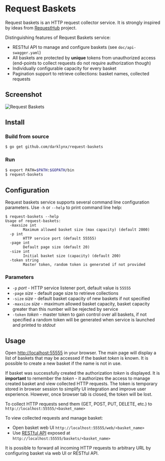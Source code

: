 # Request Baskets

Request baskets is an HTTP request collector service. It is strongly inspired by ideas from [RequestHub](https://github.com/kyledayton/requesthub) project.

Distinguishing features of Request Baskets service:

 * RESTful API to manage and configure baskets (see `doc/api-swagger.yaml`)
 * All baskets are protected by **unique** tokens from unauthorized access (end-points to collect requests do not require authorization though)
 * Individually configurable capacity for every basket
 * Pagination support to retrieve collections: basket names, collected requests

## Screenshot

![Request Baskets](http://i.imgur.com/T2mcNN9.png)

## Install

### Build from source

```bash
$ go get github.com/darklynx/request-baskets
```

### Run

```bash
$ export PATH=$PATH:$GOPATH/bin
$ request-baskets
```

## Configuration

Request baskets service supports several command line configuration parameters. Use `-h` or `--help` to print command line help:
```
$ request-baskets --help
Usage of request-baskets:
  -maxsize int
    	Maximum allowed basket size (max capacity) (default 2000)
  -p int
    	HTTP service port (default 55555)
  -page int
    	Default page size (default 20)
  -size int
    	Initial basket size (capacity) (default 200)
  -token string
    	Master token, random token is generated if not provided
```

### Parameters

 * `-p` *port* - HTTP service listener port, default value is `55555`
 * `-page` *size* - default page size to retrieve collections
 * `-size` *size* - default basket capacity of new baskets if not specified
 * `-maxsize` *size* - maximum allowed basket capacity, basket capacity greater than this number will be rejected by service
 * `-token` *token* - master token to gain control over all baskets, if not specified a random token will be generated when service is launched and printed to *stdout*

## Usage

Open [http://localhost:55555](http://localhost:55555) in your browser. The main page will display a list of baskets that may be accessed if the basket *token* is known. It is possible to create a new basket if the name is not in use.

If basket was successfully created the authorization *token* is displayed. It is **important** to remember the *token* - it authorizes the access to manage created basket and view collected HTTP requests. The token is temporary stored in browser session to simplify UI integration and improve user experience. However, once browser tab is closed, the token will be lost.

To collect HTTP requests send them (GET, POST, PUT, DELETE, etc.) to `http://localhost:55555/<basket_name>`

To view collected requests and manage basket:
 * Open basket web UI `http://localhost:55555/web/<basket_name>`
 * Use [RESTful API](https://github.com/darklynx/request-baskets/blob/master/doc/api-swagger.yaml) exposed at `http://localhost:55555/baskets/<basket_name>`

It is possible to forward all incoming HTTP requests to arbitrary URL by configuring basket via web UI or RESTful API.
